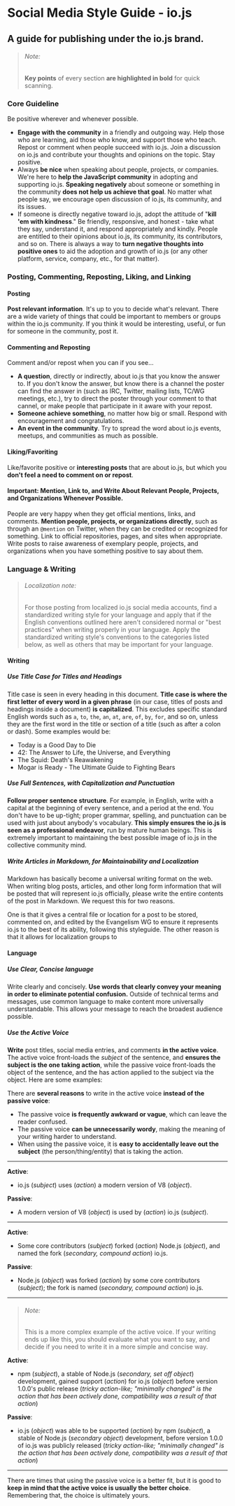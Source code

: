 # Social Media Style Guide - io.js
## A guide for publishing under the io.js brand.

> ###### Note:
> **Key points** of every section **are highlighted in bold** for quick scanning.

### Core Guideline
Be positive wherever and whenever possible.
  * **Engage with the community** in a friendly and outgoing way. Help those who are learning, aid those who know, and support those who teach. Repost or comment when people succeed with io.js. Join a discussion on io.js and contribute your thoughts and opinions on the topic. Stay positive.
  * Always **be nice** when speaking about people, projects, or companies. We're here to **help the JavaScript community** in adopting and supporting io.js. **Speaking negatively** about someone or something in the community **does not help us achieve that goal**. No matter what people say, we encourage open discussion of io.js, its community, and its issues.
  * If someone is directly negative toward io.js, adopt the attitude of "**kill 'em with kindness**." Be friendly, responsive, and honest - take what they say, understand it, and respond appropriately and kindly. People are entitled to their opinions about io.js, its community, its contributors, and so on. There is always a way to **turn negative thoughts into positive ones** to aid the adoption and growth of io.js (or any other platform, service, company, etc., for that matter).


### Posting, Commenting, Reposting, Liking, and Linking
#### Posting
**Post relevant information**. It's up to you to decide what's relevant. There are a wide variety of things that could be important to members or groups within the io.js community. If you think it would be interesting, useful, or fun for someone in the community, post it.

#### Commenting and Reposting
Comment and/or repost when you can if you see...
  * **A question**, directly or indirectly, about io.js that you know the answer to. If you don't know the answer, but know there is a channel the poster can find the answer in (such as IRC, Twitter, mailing lists, TC/WG meetings, etc.), try to direct the poster through your comment to that cannel, or make people that participate in it aware with your repost.
  * **Someone achieve something**, no matter how big or small. Respond with encouragement and congratulations.
  * **An event in the community**. Try to spread the word about io.js events, meetups, and communities as much as possible.

#### Liking/Favoriting
Like/favorite positive or **interesting posts** that are about io.js, but which you **don't feel a need to comment on or repost**.

#### Important: Mention, Link to, and Write About Relevant People, Projects, and Organizations Whenever Possible.
People are very happy when they get official mentions, links, and comments. **Mention people, projects, or organizations directly**, such as through an `@mention` on Twitter, when they can be credited or recognized for something. Link to official repositories, pages, and sites when appropriate. Write posts to raise awareness of exemplary people, projects, and organizations when you have something positive to say about them.


### Language & Writing

> ###### Localization note:
> For those posting from localized io.js social media accounts, find a standardized writing style for your language and apply that if the English conventions outlined here aren't considered normal or "best practices" when writing properly in your language. Apply the standardized writing style's conventions to the categories listed below, as well as others that may be important for your language.

#### Writing

##### Use Title Case for Titles and Headings
Title case is seen in every heading in this document. **Title case is where the first letter of every word in a given phrase** (in our case, titles of posts and headings inside a document) **is capitalized**. This excludes specific standard English words such as `a`, `to`, `the`, `an`, `at`, `are`, `of`, `by`, `for`, and so on, unless they are the first word in the title or section of a title (such as after a colon or dash). Some examples would be:

  * Today is a Good Day to Die
  * 42: The Answer to Life, the Universe, and Everything
  * The Squid: Death's Reawakening
  * Mogar is Ready - The Ultimate Guide to Fighting Bears

##### Use Full Sentences, with Capitalization and Punctuation
**Follow proper sentence structure**. For example, in English, write with a capital at the beginning of every sentence, and a period at the end. You don't have to be up-tight; proper grammar, spelling, and punctuation can be used with just about anybody's vocabulary. **This simply ensures the io.js is seen as a professional endeavor**, run by mature human beings. This is extremely important to maintaining the best possible image of io.js in the collective community mind.

##### Write Articles in Markdown, for Maintainability and Localization
Markdown has basically become a universal writing format on the web. When writing blog posts, articles, and other long form information that will be posted that will represent io.js officially, please write the entire contents of the post in Markdown. We request this for two reasons.

One is that it gives a central file or location for a post to be stored, commented on, and edited by the Evangelism WG to ensure it represents io.js to the best of its ability, following this styleguide. The other reason is that it allows for localization groups to

#### Language

##### Use Clear, Concise language
Write clearly and concisely. **Use words that clearly convey your meaning in order to eliminate potential confusion.** Outside of technical terms and messages, use common language to make content more universally understandable. This allows your message to reach the broadest audience possible.


##### Use the Active Voice
**Write** post titles, social media entries, and comments **in the active voice**. The active voice front-loads the _subject_ of the sentence, and **ensures the subject is the one taking action**, while the passive voice front-loads the object of the sentence, and the has action applied to the subject via the object. Here are some examples:

There are **several reasons** to write in the active voice **instead of the passive voice**:
  * The passive voice **is frequently awkward or vague**, which can leave the reader confused.
  * The passive voice **can be unnecessarily wordy**, making the meaning of your writing harder to understand.
  * When using the passive voice, it is **easy to accidentally leave out the subject** (the person/thing/entity) that is taking the action.

---

**Active**:
  * io.js (*subject*) uses (*action*) a modern version of V8 (*object*).

**Passive**:
  * A modern version of V8 (*object*) is used by (*action*) io.js (*subject*).

  ---

**Active**:
  * Some core contributors (*subject*) forked (*action*) Node.js (*object*), and named the fork (*secondary, compound action*) io.js.

**Passive**:
  * Node.js (*object*) was forked (*action*) by some core contributors (*subject*); the fork is named (*secondary, compound action*) io.js.

  ---

> ###### Note:
> This is a more complex example of the active voice. If your writing ends up like this, you should evaluate what you want to say, and decide if you need to write it in a more simple and concise way.

**Active**:
  * npm (*subject*), a stable of Node.js (*secondary, set off object*) development, gained support (*action*) for io.js (*object*)  before version 1.0.0's public release (*tricky action-like; "minimally changed" is the action that has been actively done, compatibility was a result of that action*)

**Passive**:
  * io.js (*object*) was able to be supported (*action*) by npm (*subject*), a stable of Node.js (*secondary object*) development, before version 1.0.0 of io.js was publicly released (*tricky action-like; "minimally changed" is the action that has been actively done, compatibility was a result of that action*)

  ---

There are times that using the passive voice is a better fit, but it is good to **keep in mind that the active voice is usually the better choice**. Remembering that, the choice is ultimately yours.
